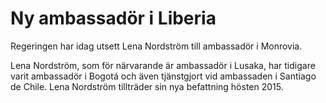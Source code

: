 # Ny ambassadör i Liberia

Regeringen har idag utsett Lena Nordström till ambassadör i Monrovia.

Lena Nordström, som för närvarande är ambassadör i Lusaka, har tidigare varit ambassadör i Bogotá och även tjänstgjort vid ambassaden i Santiago de Chile.
Lena Nordström tillträder sin nya befattning hösten 2015.
